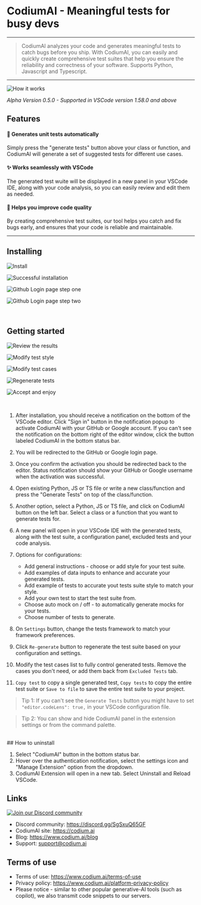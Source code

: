 # CodiumAI - Meaningful tests for busy devs

---

> CodiumAI analyzes your code and generates meaningful tests to catch bugs before you ship. With CodiumAI, you can easily and quickly create comprehensive test suites that help you ensure the reliability and correctness of your software. Supports Python, Javascript and Typescript.
---

![How it works](https://raw.githubusercontent.com/Codium-ai/codiumai-vscode-release/main/media/docs/v042-qa-3Full.gif)

_Alpha Version 0.5.0 - Supported in VSCode version 1.58.0 and above_

## Features

#### 🤖 Generates unit tests automatically

Simply press the "generate tests" button above your class or function, and CodiumAI will generate a set of suggested tests for different use cases.

#### ✨ Works seamlessly with VSCode

The generated test wuite will be displayed in a new panel in your VSCode IDE, along with your code analysis, so you can easily review and edit them as needed.

#### 🚀 Helps you improve code quality

By creating comprehensive test suites, our tool helps you catch and fix bugs early, and ensures that your code is reliable and maintainable.

---

## Installing

![Install](https://raw.githubusercontent.com/Codium-ai/codiumai-vscode-release/main/media/docs/Step1.png)
<br>

![Successful installation](https://raw.githubusercontent.com/Codium-ai/codiumai-vscode-release/main/media/docs/Step2.png)
<br>

![Github Login page step one](https://raw.githubusercontent.com/Codium-ai/codiumai-vscode-release/main/media/docs/Step3.png)
<br>

![Github Login page step two](https://raw.githubusercontent.com/Codium-ai/codiumai-vscode-release/main/media/docs/Step4.png)

<br>

## Getting started

![Review the results](https://raw.githubusercontent.com/Codium-ai/codiumai-vscode-release/main/media/docs/Step5.png)
<br>

![Modify test style](https://raw.githubusercontent.com/Codium-ai/codiumai-vscode-release/main/media/docs/Step6.png)
<br>

![Modify test cases](https://raw.githubusercontent.com/Codium-ai/codiumai-vscode-release/main/media/docs/Step7.png)
<br>

![Regenerate tests](https://raw.githubusercontent.com/Codium-ai/codiumai-vscode-release/main/media/docs/Step8.png)
<br>

![Accept and enjoy](https://raw.githubusercontent.com/Codium-ai/codiumai-vscode-release/main/media/docs/Step9.png)

<br>

1. After installation, you should receive a notification on the bottom of the VSCode editor. Click "Sign in" button in the notification popup to activate CodiumAI with your GitHub or Google account. If you can't see the notification on the bottom right of the editor window, click the button labeled CodiumAI in the bottom status bar.

2. You will be redirected to the GitHub or Google login page.

3. Once you confirm the activation you should be redirected back to the editor. Status notification should show your GitHub or Google username when the activation was successful.

4. Open existing Python, JS or TS file or write a new class/function and press the "Generate Tests" on top of the class/function.

5. Another option, select a Python, JS or TS file, and click on CodiumAI button on the left bar. Select a class or a function that you want to generate tests for.

6. A new panel will open in your VSCode IDE with the generated tests, along with the test suite, a configuration panel, excluded tests and your code analysis.

7. Options for configurations:
   - Add general instructions - choose or add style for your test suite.
   - Add examples of data inputs to enhance and accurate your generated tests.
   - Add example of tests to accurate yout tests suite style to match your style.
   - Add your own test to start the test suite from.
   - Choose auto mock on / off - to automatically generate mocks for your tests.
   - Choose number of tests to generate.

8. On `Settings` button, change the tests framework to match your framework preferences.

9. Click `Re-generate` button to regenerate the test suite based on your configuration and settings.

10. Modify the test cases list to fully control generated tests. Remove the cases you don't need, or add them back from `Excluded Tests` tab.

11. `Copy test` to copy a single generated test, `Copy tests` to copy the entire test suite or `Save to file` to save the entire test suite to your project.

> Tip 1: If you can't see the `Generate Tests` button you might have to set `"editor.codeLens": true,` in your VSCode configuration file.
> <br>

> Tip 2: You can show and hide CodiumAI panel in the extension settings or from the command palette.
> <br>

<br>
## How to uninstall

1. Select "CodiumAI" button in the bottom status bar.
2. Hover over the authentication notification, select the settings icon and "Manage Extension" option from the dropdown.
3. CodiumAI Extension will open in a new tab. Select Uninstall and Reload VSCode.

## Links

[![Join our Discord community](https://raw.githubusercontent.com/Codium-ai/codiumai-vscode-release/main/media/docs/Joincommunity.png)](https://discord.gg/SgSxuQ65GF)

- Discord community: https://discord.gg/SgSxuQ65GF
- CodiumAI site: https://codium.ai
- Blog: https://www.codium.ai/blog
- Support: support@codium.ai

## Terms of use

- Terms of use: https://www.codium.ai/terms-of-use
- Privacy policy: https://www.codium.ai/platform-privacy-policy
- Please notice - similar to other popular generative-AI tools (such as copilot), we also transmit code snippets to our servers.
